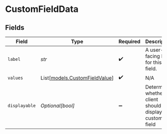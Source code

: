 # CustomFieldData


## Fields

| Field                                                          | Type                                                           | Required                                                       | Description                                                    |
| -------------------------------------------------------------- | -------------------------------------------------------------- | -------------------------------------------------------------- | -------------------------------------------------------------- |
| `label`                                                        | *str*                                                          | :heavy_check_mark:                                             | A user-facing label for this field.                            |
| `values`                                                       | List[[models.CustomFieldValue](../models/customfieldvalue.md)] | :heavy_check_mark:                                             | N/A                                                            |
| `displayable`                                                  | *Optional[bool]*                                               | :heavy_minus_sign:                                             | Determines whether the client should display this custom field |